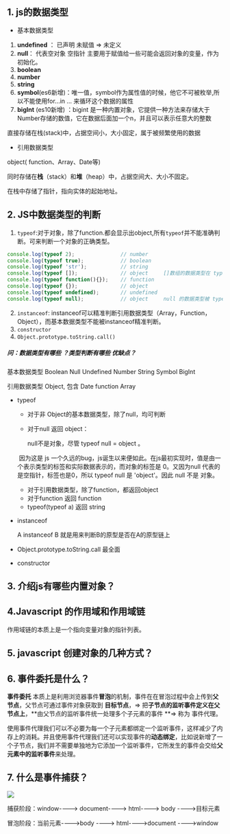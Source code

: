 ## 1. js的数据类型

- 基本数据类型 

1. **undefined** ： 已声明 未赋值 => 未定义
2.  **null**： 代表空对象 空指针 主要用于赋值给一些可能会返回对象的变量，作为初始化。
3. **boolean**
4. **number**
5. **string**
6. **symbol**(es6新增)：唯一值，symbol作为属性值的时候，他它不可被枚举,所以不能使用for...in ... 来循环这个数据的属性
7. **bigInt** (es10新增) ：bigint 是一种内置对象，它提供一种方法来存储大于Number存储的数值，它在数据后面加一个n，并且可以表示任意大的整数

直接存储在栈(stack)中，占据空间小，大小固定，属于被频繁使用的数据

- 引用数据类型

object( function、Array、Date等)

同时存储在**栈**（stack）和**堆**（heap）中，占据空间大、大小不固定。

在栈中存储了指针，指向实体的起始地址。

## 2. JS中数据类型的判断

1. `typeof`:对于对象，除了function.都会显示出object,所有`typeof`并不能准确判断。可来判断一个对象的正确类型。

```javascript
console.log(typeof 2);               // number
console.log(typeof true);            // boolean
console.log(typeof 'str');           // string
console.log(typeof []);              // object     []数组的数据类型在 typeof 中被解释为 object
console.log(typeof function(){});    // function
console.log(typeof {});              // object
console.log(typeof undefined);       // undefined
console.log(typeof null);            // object     null 的数据类型被 typeof 解释为 object

```

2. `instanceof`: instanceof可以精准判断引用数据类型（Array，Function，Object），而基本数据类型不能被instanceof精准判断。
3. `constructor`
4. `Object.prototype.toString.call()`

##### 问：数据类型有哪些 ？类型判断有哪些 优缺点？

基本数据类型 Boolean Null Undefined Number String Symbol BigInt

引用数据类型 Object, 包含 Date function Array

- typeof 

  - 对于非 Object的基本数据类型，除了null，均可判断

  - 对于null 返回 object：

    null不是对象，尽管 typeof null = object 。

  ​       因为这是 js 一个久远的bug，js诞生以来便如此。在js最初实现时，值是由一个表示类型的标签和实际数据表示的，而对象的标签是 0。又因为null 代表的是空指针，标签也是0，所以 typeof null 是 'object'。因此 null 不是 对象。

  - 对于引用数据类型，除了function，都返回object
  - 对于function 返回 function
  - typeof(typeof a) 返回 string

- instanceof

  A instanceof B 就是用来判断B的原型是否在A的原型链上

- Object.prototype.toString.call 最全面

- constructor

## 3. 介绍js有哪些内置对象？



## 4.Javascript 的作用域和作用域链

作用域链的本质上是一个指向变量对象的指针列表。

## 5. javascript 创建对象的几种方式？

##  6. 事件委托是什么？

**事件委托** 本质上是利用浏览器事件**冒泡**的机制，事件在在冒泡过程中会上传到**父节点**，父节点可通过事件对象获取到 **目标节点**，=>  把**子节点的监听事件定义在父节点上**，**由父节点的监听事件统一处理多个子元素的事件 **=>  称为 事件代理。

使用事件代理我们可以不必要为每一个子元素都绑定一个监听事件，这样减少了内存上的消耗。并且使用事件代理我们还可以实现事件的**动态绑定**，比如说新增了一个子节点，我们并不需要单独地为它添加一个监听事件，它所发生的事件会交给**父元素中的监听事件**来处理。

## 7. 什么是事件捕获？

![](C:\Users\Lenovo\Desktop\事件捕获.jpg)

捕获阶段：window----> document----> html----> body ---->目标元素

冒泡阶段：当前元素---->body ----> html---->document ---->window







